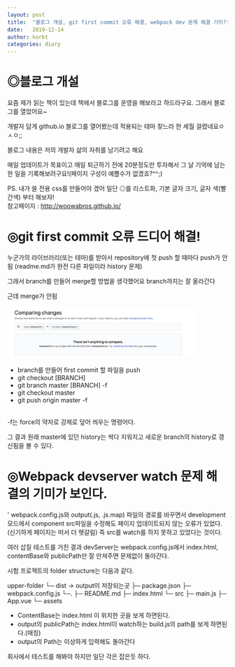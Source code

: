 ```yaml
---
layout: post
title:  "블로그 개설, git first commit 오류 해결, webpack dev 문제 해결 기미?!"
date:   2019-12-14
author: korkt
categories: diary
---
```

<h1> ◎블로그 개설 </h1>
요즘 제가 읽는 책이 있는데 책에서 블로그를 운영을 해보라고 하드라구요. 그래서 블로그를 열었어요~<br>

개발자 답게 github.io 블로그를 열어봤는데 적용되는 테마 찾느라 한 세월 걸렸네요ㅇㅅㅇ;;<br>

블로그 내용은 저의 개발자 삶의 자취를 남기려고 해요<br>

매일 업데이트가 목표이고 매일 퇴근하기 전에 20분정도만 투자해서 그 날 기억에 남는 한 일을 기록해보려구요!(페이지 구성이 예쁠수가 없겠죠?^^;)<br>

PS. 내가 쓸 전용 css를 만들어야 겠어 일단 ◎를 리스트화, 기본 글자 크기, 글자 색(빨간색) 부터 해보자!<br>
참고페이지 : 
<a href="http://woowabros.github.io/"> http://woowabros.github.io/ </a>

<h1>◎git first commit 오류 드디어 해결!</h1>
누군가의 라이브러리(또는 테마)를 받아서 repository에 첫 push 할 때마다 push가 안됨 (readme.md가 완전 다른 파일이라 history 문제)

그래서 branch를 만들어 merge할 방법을 생각했어요 branch까지는 잘 올라간다

근데 merge가 안됨

<img src="/assets/20191214/thereisnt.png"/>
<ul>
<li> branch를 만들어 first commit 할 파일을 push </li>

<li> git checkout [BRANCH] </li>

<li>git branch master [BRANCH] -f </li>

<li>git checkout master </li>

<li>git push origin master -f </li>
</ul>
<br>
-f는 force의 약자로 강제로 덮어 씌우는 명령어다.

그 결과 원래 master에 있던 history는 싹다 지워지고 새로운 branch의 history로 갱신됨을 볼 수 있다.


<h1>◎Webpack devserver watch 문제 해결의 기미가 보인다.</h1>'
webpack.config.js와 output(.js, .js.map) 파일의 경로를 바꾸면서 development모드에서 component src파일을 수정해도 페이지 업데이트되지 않는 오류가 있었다.(신기하게 페이지는 떠서 더 헷갈림) 즉 src를 watch를 하지 못하고 있었다는 것이다.

여러 삽질 테스트를 거친 결과 devServer는 webpack.config.js에서 index.html, contentBase와 publicPath만 잘 만져주면 문제없이 돌아간다.

시험 프로젝트의 folder structure는 다음과 같다.

upper-folder
    └─ dist -> output이 저장되는곳
    ├─ package.json
    ├─ webpack.config.js
    └─.
      ├─ README.md
      ├─ index.html
      └─ src
      ├─ main.js
      ├─ App.vue
      └─ assets

<ul>
    <li>ContentBase는 index.html 이 위치한 곳을 보게 하면된다.</li>
    <li>output의 publicPath는 index.html이 watch하는 build.js의 path를 보게 하면된다.(매칭)</li> 
    <li>output의 Path는 이상하게 입력해도 돌아간다</li>
</ul>



회사에서 테스트를 해봐야 하지만 일단 각은 잡은듯 하다. 